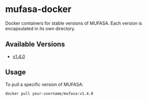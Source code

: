 # mufasa-docker
Docker containers for stable versions of MUFASA.
Each version is encapsulated in its own directory.

## Available Versions
- [v1.4.0](v1.0.0/README.md)

## Usage
To pull a specific version of MUFASA:
```bash
docker pull your-username/mufasa:v1.4.0

